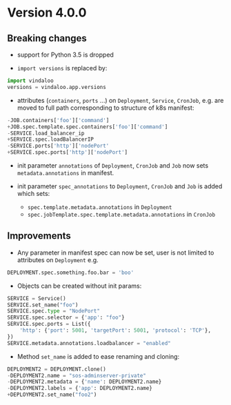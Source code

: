 
# Version 4.0.0

## Breaking changes

* support for Python 3.5 is dropped

* `import versions` is replaced by:

```python
import vindaloo
versions = vindaloo.app.versions
```

* attributes (`containers`, `ports` ...) on `Deployment`, `Service`, `CronJob`, 
  e.g. are moved to full path corresponding to structure of k8s manifest:

```python
-JOB.containers['foo']['command']
+JOB.spec.template.spec.containers['foo']['command']
-SERVICE.load_balancer_ip
+SERVICE.spec.loadBalancerIP
-SERVICE.ports['http']['nodePort'
+SERVICE.spec.ports['http']['nodePort']
```

* init parameter `annotations` of `Deployment`, `CronJob` and `Job` now sets
`metadata.annotations` in manifest.
  
* init parameter `spec_annotations` to `Deployment`, `CronJob` and `Job` is added
which sets:
  * `spec.template.metadata.annotations` in `Deployment`
  * `spec.jobTemplate.spec.template.metadata.annotations` in `CronJob`
  
## Improvements

* Any parameter in manifest spec can now be set, user is not limited to attributes on `Deployment` e.g. 

```python
DEPLOYMENT.spec.something.foo.bar = 'boo'
```

* Objects can be created without init params:

```python
SERVICE = Service()
SERVICE.set_name("foo")
SERVICE.spec.type = "NodePort"
SERVICE.spec.selector = {'app': "foo"}
SERVICE.spec.ports = List({
    'http': {'port': 5001, 'targetPort': 5001, 'protocol': 'TCP'},
})
SERVICE.metadata.annotations.loadbalancer = "enabled"
```

* Method `set_name` is added to ease renaming and cloning:

```python
DEPLOYMENT2 = DEPLOYMENT.clone()
-DEPLOYMENT2.name = "sos-adminserver-private"
-DEPLOYMENT2.metadata = {'name': DEPLOYMENT2.name}
-DEPLOYMENT2.labels = {'app': DEPLOYMENT2.name}
+DEPLOYMENT2.set_name("foo2")
```
